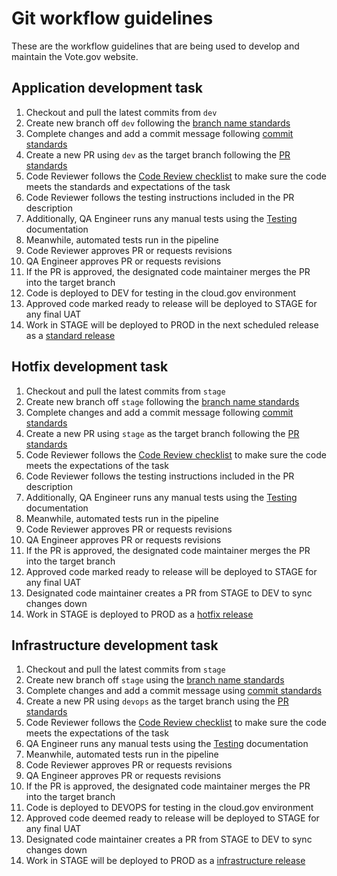 # Git workflow guidelines

These are the workflow guidelines that are being used to develop and maintain the Vote.gov website.

## Application development task
1. Checkout and pull the latest commits from `dev`
2. Create new branch off `dev` following the [branch name standards](standards.md)
3. Complete changes and add a commit message following [commit standards](standards.md)
4. Create a new PR using `dev` as the target branch following the [PR standards](standards.md)
5. Code Reviewer follows the [Code Review checklist](standards.md) to make sure the code meets the standards and expectations of the task
6. Code Reviewer follows the testing instructions included in the PR description
7. Additionally, QA Engineer runs any manual tests using the [Testing](testing.md) documentation
8. Meanwhile, automated tests run in the pipeline
9. Code Reviewer approves PR or requests revisions
10. QA Engineer approves PR or requests revisions
11. If the PR is approved, the designated code maintainer merges the PR into the target branch
12. Code is deployed to DEV for testing in the cloud.gov environment
13. Approved code marked ready to release will be deployed to STAGE for any final UAT
15. Work in STAGE will be deployed to PROD in the next scheduled release as a [standard release](releases.md)

## Hotfix development task
1. Checkout and pull the latest commits from `stage`
2. Create new branch off `stage` following the [branch name standards](standards.md)
3. Complete changes and add a commit message following [commit standards](standards.md)
4. Create a new PR using `stage` as the target branch following the [PR standards](standards.md)
5. Code Reviewer follows the [Code Review checklist](standards.md) to make sure the code meets the expectations of the task
6. Code Reviewer follows the testing instructions included in the PR description
7. Additionally, QA Engineer runs any manual tests using the [Testing](testing.md) documentation
8. Meanwhile, automated tests run in the pipeline
9. Code Reviewer approves PR or requests revisions
10. QA Engineer approves PR or requests revisions
11. If the PR is approved, the designated code maintainer merges the PR into the target branch
12. Approved code marked ready to release will be deployed to STAGE for any final UAT
13. Designated code maintainer creates a PR from STAGE to DEV to sync changes down
14. Work in STAGE is deployed to PROD as a [hotfix release](releases.md)

## Infrastructure development task
1. Checkout and pull the latest commits from `stage`
2. Create new branch off `stage` using the [branch name standards](standards.md)
3. Complete changes and add a commit message using [commit standards](standards.md)
4. Create a new PR using `devops` as the target branch using the [PR standards](standards.md)
5. Code Reviewer follows the [Code Review checklist](standards.md) to make sure the code meets the expectations of the task
6. QA Engineer runs any manual tests using the [Testing](testing.md) documentation
7. Meanwhile, automated tests run in the pipeline
8. Code Reviewer approves PR or requests revisions
9. QA Engineer approves PR or requests revisions
10. If the PR is approved, the designated code maintainer merges the PR into the target branch
11. Code is deployed to DEVOPS for testing in the cloud.gov environment
12. Approved code deemed ready to release will be deployed to STAGE for any final UAT
13. Designated code maintainer creates a PR from STAGE to DEV to sync changes down
14. Work in STAGE will be deployed to PROD as a [infrastructure release](releases.md)
